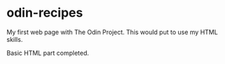 # odin-recipes

My first web page with The Odin Project.
This would put to use my HTML skills.

Basic HTML part completed.
